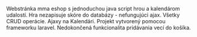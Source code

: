 Webstránka mma eshop s jednoduchou java script hrou a kalendárom udalostí.
Hra nezapisuje skóre do databázy - nefungujúci ajax.
Všetky CRUD operácie.
Ajaxy na Kalendári.
Projekt vytvorený pomocou frameworku laravel. Nedokončená funkcionalita pridávania vecí do košíka.

